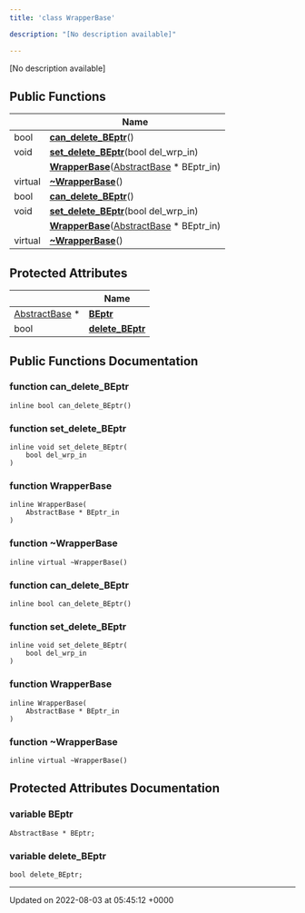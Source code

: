 ```yaml
---
title: 'class WrapperBase'

description: "[No description available]"

---
```









[No description available]

## Public Functions

|                | Name           |
| -------------- | -------------- |
| bool | **[can_delete_BEptr](/documentation/code/darkbit/classes/classwrapperbase/#function-can-delete-beptr)**() |
| void | **[set_delete_BEptr](/documentation/code/darkbit/classes/classwrapperbase/#function-set-delete-beptr)**(bool del_wrp_in) |
| | **[WrapperBase](/documentation/code/darkbit/classes/classwrapperbase/#function-wrapperbase)**([AbstractBase](/documentation/code/darkbit/classes/classabstractbase/) * BEptr_in) |
| virtual | **[~WrapperBase](/documentation/code/darkbit/classes/classwrapperbase/#function-~wrapperbase)**() |
| bool | **[can_delete_BEptr](/documentation/code/darkbit/classes/classwrapperbase/#function-can-delete-beptr)**() |
| void | **[set_delete_BEptr](/documentation/code/darkbit/classes/classwrapperbase/#function-set-delete-beptr)**(bool del_wrp_in) |
| | **[WrapperBase](/documentation/code/darkbit/classes/classwrapperbase/#function-wrapperbase)**([AbstractBase](/documentation/code/darkbit/classes/classabstractbase/) * BEptr_in) |
| virtual | **[~WrapperBase](/documentation/code/darkbit/classes/classwrapperbase/#function-~wrapperbase)**() |

## Protected Attributes

|                | Name           |
| -------------- | -------------- |
| [AbstractBase](/documentation/code/darkbit/classes/classabstractbase/) * | **[BEptr](/documentation/code/darkbit/classes/classwrapperbase/#variable-beptr)**  |
| bool | **[delete_BEptr](/documentation/code/darkbit/classes/classwrapperbase/#variable-delete-beptr)**  |

## Public Functions Documentation

### function can_delete_BEptr

```
inline bool can_delete_BEptr()
```


### function set_delete_BEptr

```
inline void set_delete_BEptr(
    bool del_wrp_in
)
```


### function WrapperBase

```
inline WrapperBase(
    AbstractBase * BEptr_in
)
```


### function ~WrapperBase

```
inline virtual ~WrapperBase()
```


### function can_delete_BEptr

```
inline bool can_delete_BEptr()
```


### function set_delete_BEptr

```
inline void set_delete_BEptr(
    bool del_wrp_in
)
```


### function WrapperBase

```
inline WrapperBase(
    AbstractBase * BEptr_in
)
```


### function ~WrapperBase

```
inline virtual ~WrapperBase()
```


## Protected Attributes Documentation

### variable BEptr

```
AbstractBase * BEptr;
```


### variable delete_BEptr

```
bool delete_BEptr;
```


-------------------------------

Updated on 2022-08-03 at 05:45:12 +0000